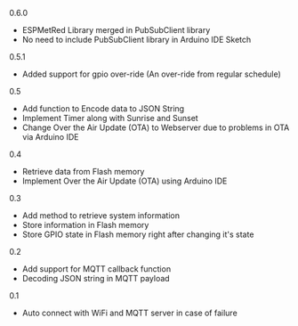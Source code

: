 0.6.0
   * ESPMetRed Library merged in PubSubClient library
   * No need to include PubSubClient library in Arduino IDE Sketch

0.5.1
   * Added support for gpio over-ride (An over-ride from regular schedule)

0.5
   * Add function to Encode data to JSON String
   * Implement Timer along with Sunrise and Sunset
   * Change Over the Air Update (OTA) to Webserver
	 due to problems in OTA via Arduino IDE
   
0.4
   * Retrieve data from Flash memory
   * Implement Over the Air Update (OTA) using Arduino IDE

0.3
   * Add method to retrieve system information
   * Store information in Flash memory
   * Store GPIO state in Flash memory right after changing it's state

0.2
   * Add support for MQTT callback function
   * Decoding JSON string in MQTT payload

0.1
   * Auto connect with WiFi and MQTT server in case of failure 
